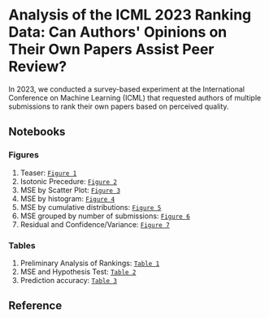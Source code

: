 # Analysis of the ICML 2023 Ranking Data: Can Authors' Opinions on Their Own Papers Assist Peer Review?
In 2023, we conducted a survey-based experiment at the International Conference on Machine Learning (ICML) that requested authors of multiple submissions to rank their own papers based on perceived quality.


## Notebooks
### Figures
1. Teaser: [`Figure 1`](Notebooks/Random_Proxy.ipynb)
2. Isotonic Precedure: [`Figure 2`](Notebooks/Isotonic_Procedure.svg)
3. MSE by Scatter Plot: [`Figure 3`](Notebooks/Adhoc_Greedy_Multiowner_scatter.ipynb)
4. MSE by histogram: [`Figure 4`](Notebooks/Adhoc_Greedy_and_Multiowner_histogram.ipynb)
5. MSE by cumulative distributions: [`Figure 5`](Notebooks/Adhoc_Greedy_and_Multiowner_histogram.ipynb)
6. MSE grouped by number of submissions: [`Figure 6`](Notebooks/no_submissions_vertical.ipynb)
7. Residual and Confidence/Variance: [`Figure 7`](Notebooks/Confidence_single_iso_residual.ipynb)

### Tables
1. Preliminary Analysis of Rankings: [`Table 1`](Notebooks/Ranking_and_Final_Decision.ipynb)
2. MSE and Hypothesis Test: [`Table 2`](Notebooks/Adhoc_Greedy_and_Multiowner_histogram.ipynb)
3. Prediction accuracy: [`Table 3`](Notebooks/Residual_variance_confidence_accuracy.ipynb)


## Reference


